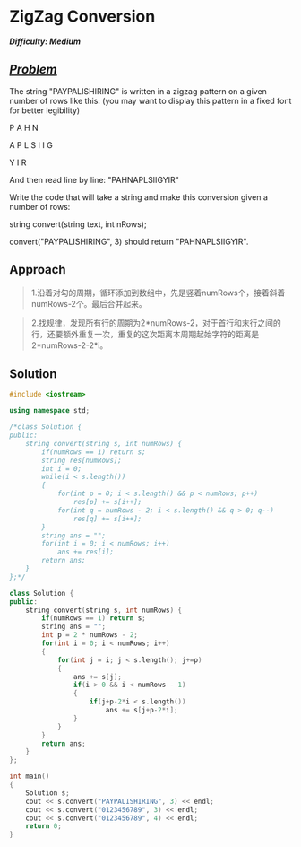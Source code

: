 # ZigZag Conversion

_**Difficulty: Medium**_

## _[Problem](https://leetcode.com/problems/zigzag-conversion/?tab=Description)_
The string "PAYPALISHIRING" is written in a zigzag pattern on a given number of rows like this: (you may want to display this pattern in a fixed font for better legibility)

P   A   H   N

A P L S I I G

Y   I   R

And then read line by line: "PAHNAPLSIIGYIR"

Write the code that will take a string and make this conversion given a number of rows:

string convert(string text, int nRows);

convert("PAYPALISHIRING", 3) should return "PAHNAPLSIIGYIR".

## Approach
>1.沿着对勾的周期，循环添加到数组中，先是竖着numRows个，接着斜着numRows-2个。最后合并起来。

>2.找规律，发现所有行的周期为2\*numRows-2，对于首行和末行之间的行，还要额外重复一次，重复的这次距离本周期起始字符的距离是2\*numRows-2-2\*i。

## Solution
```c++
#include <iostream>

using namespace std;

/*class Solution {
public:
    string convert(string s, int numRows) {
        if(numRows == 1) return s;
        string res[numRows];
        int i = 0;
        while(i < s.length())
        {
            for(int p = 0; i < s.length() && p < numRows; p++)
                res[p] += s[i++];
            for(int q = numRows - 2; i < s.length() && q > 0; q--)
                res[q] += s[i++];
        }
        string ans = "";
        for(int i = 0; i < numRows; i++)
            ans += res[i];
        return ans;
    }
};*/

class Solution {
public:
    string convert(string s, int numRows) {
        if(numRows == 1) return s;
        string ans = "";
        int p = 2 * numRows - 2;
        for(int i = 0; i < numRows; i++)
        {
            for(int j = i; j < s.length(); j+=p)
            {
                ans += s[j];
                if(i > 0 && i < numRows - 1)
                {
                    if(j+p-2*i < s.length())
                        ans += s[j+p-2*i];
                }
            }
        }
        return ans;
    }
};

int main()
{
    Solution s;
    cout << s.convert("PAYPALISHIRING", 3) << endl;
    cout << s.convert("0123456789", 3) << endl;
    cout << s.convert("0123456789", 4) << endl;
    return 0;
}
```